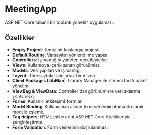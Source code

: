 # MeetingApp

ASP.NET Core tabanlı bir toplantı yönetim uygulaması.

## Özellikler

- **Empty Project**: Temiz bir başlangıç projesi.
- **Default Routing**: Varsayılan yönlendirme yapısı.
- **Controllers**: İş mantığını yöneten denetleyiciler.
- **Views**: Kullanıcıya içerik sunan görünümler.
- **Models**: Veri yapıları ve iş mantığı.
- **Layout**: Tüm sayfalar için ortak bir düzen.
- **Client Packages (LibMan)**: Library Manager ile istemci tarafı paket yönetimi.
- **ViewBag & ViewData**: Controller'dan görünümlere veri aktarma yöntemleri.
- **Forms**: Kullanıcı etkileşimli formlar.
- **Model Binding**: Kullanıcıdan alınan form verilerini otomatik olarak modele eşleme.
- **Tag Helpers**: HTML etiketlerini ASP.NET Core özellikleriyle zenginleştirme.
- **Form Validation**: Form verilerinin doğrulanması.
